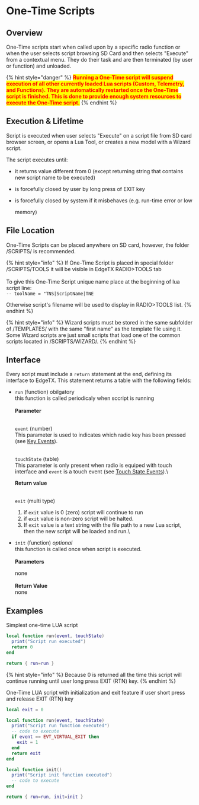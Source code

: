 # One-Time Scripts

## Overview

One-Time scripts start when called upon by a specific radio function or when the user selects script browsing SD Card and then selects "Execute" from a contextual menu. They do their task and are then terminated (by user or function) and unloaded.

{% hint style="danger" %}
<mark style="color:red;">**Running a One-Time script will suspend execution of all other currently loaded Lua scripts (Custom, Telemetry, and Functions). They are automatically restarted once the One-Time script is finished. This is done to provide enough system resources to execute the One-Time script.**</mark>
{% endhint %}

## Execution & Lifetime

Script is executed when user selects "Execute" on a script file from SD card browser screen, or opens a Lua Tool, or creates a new model with a Wizard script.

The script executes until:

* it returns value different from 0 (except returning string that contains new script name to be executed)
* is forcefully closed by user by long press of EXIT key
*   is forcefully closed by system if it misbehaves (e.g. run-time error or low

    memory)

## File Location

One-Time Scripts can be placed anywhere on SD card, however, the folder /SCRIPTS/ is recommended.

{% hint style="info" %}
If One-Time Script is placed in special folder /SCRIPTS/TOOLS it will be visible in EdgeTX RADIO>TOOLS tab\
\
To give this One-Time Script unique name place at the beginning of lua script line:\
`-- toolName = "TNS|ScriptName|TNE`

Otherwise script's filename will be used to display in RADIO>TOOLS list.
{% endhint %}

{% hint style="info" %}
Wizard scripts must be stored in the same subfolder of /TEMPLATES/ with the same "first name" as the template file using it. Some Wizard scripts are just small scripts that load one of the common scripts located in /SCRIPTS/WIZARD/.
{% endhint %}

## **Interface**

Every script must include a `return` statement at the end, defining its interface to EdgeTX. This statement returns a table with the following fields:

*   `run` (function) obilgatory\
    this function is called periodicaly when sccript is running\
    \
    **Parameter**

    \
    `event` (number)\
    This parameter is used to indicates which radio key has been pressed (see [Key Events](../part\_iii\_-\_opentx\_lua\_api\_reference/constants/key\_events.md)).

    \
    `touchState` (table)\
    This parameter is only present when radio is equiped with touch interface and `event` is a touch event (see [Touch State Events](../part\_iii\_-\_opentx\_lua\_api\_reference/constants/touch-event-constants.md)).\\

    **Return value**

    \
    `exit` (multi type)

    1. if `exit` value is 0 (zero) script will continue to run
    2. if `exit` value is non-zero script will be halted.
    3. If `exit` value is a text string with the file path to a new Lua script, then the new script will be loaded and run.\\
*   `init` (function) _optional_\
    this function is called once when script is executed.\
    \
    **Parameters**

    none\
    \
    **Return Value**\
    none

## Examples

Simplest one-time LUA script

```lua
local function run(event, touchState)
  print("Script run executed")
  return 0
end

return { run=run }
```

{% hint style="info" %}
Because 0 is returned all the time this script will continue running until user long press EXIT (RTN) key.
{% endhint %}

One-Time LUA script with initialization and exit feature if user short press and release EXIT (RTN) key

```lua
local exit = 0

local function run(event, touchState)
  print("Script run function executed")
  -- code to execute
  if event == EVT_VIRTUAL_EXIT then 
    exit = 1
  end 
  return exit
end

local function init()
  print("Script init function executed")
  -- code to execute
end

return { run=run, init=init }
```
